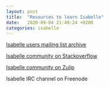 ```yaml
---
layout: post
title:  "Resources to learn Isabelle"
date:   2020-09-04 21:49:24 +0200
categories: isabelle
---
```


[Isabelle users mailing list archive][mailing-list]

[Isabelle community on Stackoverflow][stackoverflow]

[Isabelle community on Zulip][zulip]

Isabelle IRC channel on Freenode


[mailing-list]: https://lists.cam.ac.uk/pipermail/cl-isabelle-users/index.html
[stackoverflow]: https://stackoverflow.com/questions/tagged/isabelle
[zulip]: https://isabelle.zulipchat.com/

